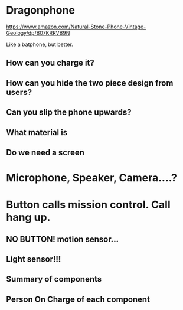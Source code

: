 # Dragonphone

https://www.amazon.com/Natural-Stone-Phone-Vintage-Geology/dp/B07KRRVB9N

Like a batphone, but better.

## How can you charge it?

## How can you hide the two piece design from users?

## Can you slip the phone upwards?

## What material is 

## Do we need a screen

# Microphone, Speaker, Camera....?

# Button calls mission control. Call hang up. 

## NO BUTTON! motion sensor...

## Light sensor!!!

## Summary of components

## Person On Charge of each component



